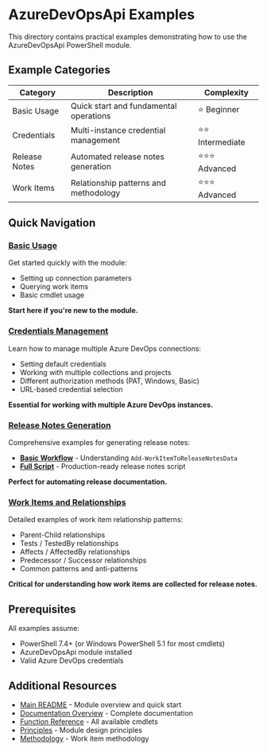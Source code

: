 # AzureDevOpsApi Examples

This directory contains practical examples demonstrating how to use the AzureDevOpsApi PowerShell module.

## Example Categories

| Category | Description | Complexity |
|----------|-------------|------------|
| Basic Usage | Quick start and fundamental operations | ⭐ Beginner |
| Credentials | Multi-instance credential management | ⭐⭐ Intermediate |
| Release Notes | Automated release notes generation | ⭐⭐⭐ Advanced |
| Work Items | Relationship patterns and methodology | ⭐⭐⭐ Advanced |

## Quick Navigation

### [Basic Usage](./basic-usage/01-quick-start.md)

Get started quickly with the module:

- Setting up connection parameters
- Querying work items
- Basic cmdlet usage

**Start here if you're new to the module.**

### [Credentials Management](./credentials/01-multiple-credentials.md)

Learn how to manage multiple Azure DevOps connections:

- Setting default credentials
- Working with multiple collections and projects
- Different authorization methods (PAT, Windows, Basic)
- URL-based credential selection

**Essential for working with multiple Azure DevOps instances.**

### [Release Notes Generation](./release-notes/)

Comprehensive examples for generating release notes:

- **[Basic Workflow](./release-notes/01-basic-workflow.md)** - Understanding `Add-WorkItemToReleaseNotesData`
- **[Full Script](./release-notes/02-full-script.md)** - Production-ready release notes script

**Perfect for automating release documentation.**

### [Work Items and Relationships](./work-items/readme.md)

Detailed examples of work item relationship patterns:

- Parent-Child relationships
- Tests / TestedBy relationships
- Affects / AffectedBy relationships
- Predecessor / Successor relationships
- Common patterns and anti-patterns

**Critical for understanding how work items are collected for release notes.**

## Prerequisites

All examples assume:

- PowerShell 7.4+ (or Windows PowerShell 5.1 for most cmdlets)
- AzureDevOpsApi module installed
- Valid Azure DevOps credentials

## Additional Resources

- [Main README](../../../README.md) - Module overview and quick start
- [Documentation Overview](../readme.md) - Complete documentation
- [Function Reference](../functions/AzureDevOpsApi.md) - All available cmdlets
- [Principles](../principles.md) - Module design principles
- [Methodology](../methodology/work-methodology.md) - Work item methodology
